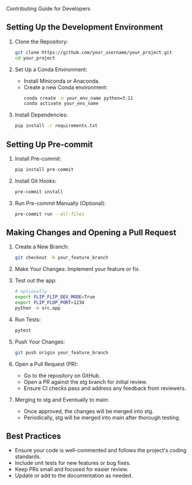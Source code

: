 Contributing Guide for Developers

Setting Up the Development Environment
--------------------------------------
1. Clone the Repository:
	 ```bash
	 git clone https://github.com/your_username/your_project.git
	 cd your_project
	 ```
2. Set Up a Conda Environment:
	- Install Miniconda or Anaconda.
	- Create a new Conda environment:
        ```bash
        conda create -n your_env_name python=3.11
	    conda activate your_env_name
        ```

3. Install Dependencies:
    ```bash
	pip install -r requirements.txt
    ```

Setting Up Pre-commit
---------------------
1. Install Pre-commit:
	```bash
    pip install pre-commit
    ```

2. Install Git Hooks:
	```bash
    pre-commit install
    ```

3. Run Pre-commit Manually (Optional):
	```bash
    pre-commit run --all-files
    ```

Making Changes and Opening a Pull Request
-----------------------------------------
1. Create a New Branch:
	```bash
    git checkout -b your_feature_branch
    ```

2. Make Your Changes: Implement your feature or fix.

3. Test out the app:
	```bash
	# optionally
	export FLIP_FLIP_DEV_MODE=True
	export FLIP_FLOP_PORT=1234
	python -m src.app
	```

3. Run Tests:
	```bash
    pytest
    ```

4. Push Your Changes:
	```bash
    git push origin your_feature_branch
    ```

5. Open a Pull Request (PR):
	- Go to the repository on GitHub.
	- Open a PR against the stg branch for initial review.
	- Ensure CI checks pass and address any feedback from reviewers.

6. Merging to stg and Eventually to main:
	- Once approved, the changes will be merged into stg.
	- Periodically, stg will be merged into main after thorough testing.

Best Practices
--------------
- Ensure your code is well-commented and follows the project's coding standards.
- Include unit tests for new features or bug fixes.
- Keep PRs small and focused for easier review.
- Update or add to the documentation as needed.
